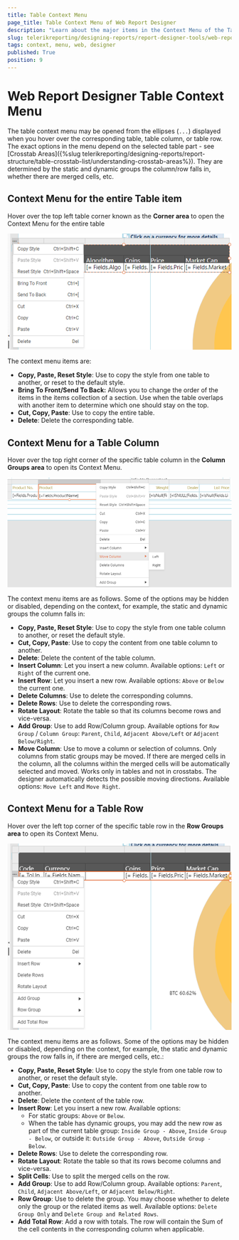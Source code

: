 ```yaml
---
title: Table Context Menu
page_title: Table Context Menu of Web Report Designer
description: "Learn about the major items in the Context Menu of the Table item in Telerik Web Report Designer and how to use them."
slug: telerikreporting/designing-reports/report-designer-tools/web-report-designer/tools/table-context-menu
tags: context, menu, web, designer
published: True
position: 9
---
```


# Web Report Designer Table Context Menu

The table context menu may be opened from the ellipses (`...`) displayed when you hover over the corresponding table, table column, or table row. The exact options in the menu depend on the selected table part - see [Crosstab Areas]({%slug telerikreporting/designing-reports/report-structure/table-crosstab-list/understanding-crosstab-areas%}). They are determined by the static and dynamic groups the column/row falls in, whether there are merged cells, etc.

## Context Menu for the entire Table item

Hover over the top left table corner known as the __Corner area__ to open the Context Menu for the entire table

![The Table Context Menu of the Web Report Designer which lets you act over the entire table.](images/WebDesignerContextMenu-Table.png)

The context menu items are:

* __Copy, Paste, Reset Style__: Use to copy the style from one table to another, or reset to the default style.
* __Bring To Front/Send To Back:__ Allows you to change the order of the items in the items collection of a section. Use when the table overlaps with another item to determine which one should stay on the top.
* __Cut, Copy, Paste__: Use to copy the entire table.
* __Delete__: Delete the corresponding table.

## Context Menu for a Table Column

Hover over the top right corner of the specific table column in the __Column Groups area__ to open its Context Menu.

![The Table Column Context Menu of the Web Report Designer which lets you act over the selected table column.](images/WebDesignerContextMenu-TableColumn.png)

The context menu items are as follows. Some of the options may be hidden or disabled, depending on the context, for example, the static and dynamic groups the column falls in:

* __Copy, Paste, Reset Style__: Use to copy the style from one table column to another, or reset the default style.
* __Cut, Copy, Paste__: Use to copy the content from one table column to another.
* __Delete__: Delete the content of the table column.
* __Insert Column__: Let you insert a new column. Available options: `Left` or `Right` of the current one.
* __Insert Row__: Let you insert a new row. Available options: `Above` or `Below` the current one.
* __Delete Columns__: Use to delete the corresponding columns.
* __Delete Rows__: Use to delete the corresponding rows.
* __Rotate Layout__: Rotate the table so that its columns become rows and vice-versa.
* __Add Group__: Use to add Row/Column group. Available options for `Row Group` / `Column Group`: `Parent`, `Child`, `Adjacent Above/Left` or `Adjacent Below/Right`.
* __Move Column__: Use to move a column or selection of columns. Only columns from static groups may be moved. If there are merged cells in the column, all the columns within the merged cells will be automatically selected and moved. Works only in tables and not in crosstabs. The designer automatically detects the possible moving directions. Available options: `Move Left` and `Move Right`.

## Context Menu for a Table Row

Hover over the left top corner of the specific table row in the __Row Groups area__ to open its Context Menu.

![The Table Row Context Menu of the Web Report Designer which lets you act over the selected table row.](images/WebDesignerContextMenu-TableRow-2.png)

The context menu items are as follows. Some of the options may be hidden or disabled, depending on the context, for example, the static and dynamic groups the row falls in, if there are merged cells, etc.:

* __Copy, Paste, Reset Style__: Use to copy the style from one table row to another, or reset the default style.
* __Cut, Copy, Paste__: Use to copy the content from one table row to another.
* __Delete__: Delete the content of the table row.
* __Insert Row__: Let you insert a new row. Available options:
	+ For static groups: `Above` or `Below`.
	+ When the table has dynamic groups, you may add the new row as part of the current table group: `Inside Group - Above`, `Inside Group - Below`, or outside it: `Outside Group - Above`, `Outside Group - Below`.
* __Delete Rows__: Use to delete the corresponding row.
* __Rotate Layout__: Rotate the table so that its rows become columns and vice-versa.
* __Split Cells__: Use to split the merged cells on the row.
* __Add Group__: Use to add Row/Column group. Available options: `Parent`, `Child`, `Adjacent Above/Left`, or `Adjacent Below/Right`.
* __Row Group__: Use to delete the group. You may choose whether to delete only the group or the related items as well. Available options: `Delete Group Only` and `Delete Group and Related Rows`.
* __Add Total Row__: Add a row with totals. The row will contain the Sum of the cell contents in the corresponding column when applicable.
